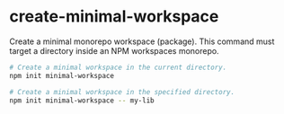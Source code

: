 # create-minimal-workspace

Create a minimal monorepo workspace (package). This command must target a directory inside an NPM workspaces monorepo.

```sh
# Create a minimal workspace in the current directory.
npm init minimal-workspace

# Create a minimal workspace in the specified directory.
npm init minimal-workspace -- my-lib
```
